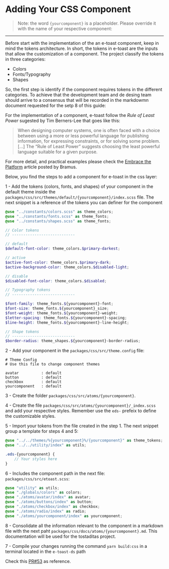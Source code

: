 # Adding Your CSS Component

> Note: the word `{yourcomponent}` is a placeholder. Please override it with the name of your respective component:
***

Before start with the implementation of the an e-toast component, keep in mind the tokens architecture. In short, the tokens in e-toast are the inputs that allow the customization of a component. The project classify the tokens in three categories:

- Colors
- Fonts/Typography
- Shapes

So, the first step is identify if the component requires tokens in the different categories. To achieve that the development team and de desing team should arrive to a consensus that will be recorded in the markdowmn document requested for the setp 8 of this guide:

For the implementation of a component, e-toast follow the _Rule of Least Power_ sugested by Tim Berners-Lee that goes like this:

> When designing computer systems, one is often faced with a choice between using a more or less powerful language for publishing information, for expressing constraints, or for solving some problem. […] The “Rule of Least Power” suggests choosing the least powerful language suitable for a given purpose.

For more detail, and practical examples please check the [Embrace the Platform](https://css-tricks.com/embrace-the-platform/) article posted by Bramus.


Below, you find the steps to add a component for e-toast in the css layer:

1 - Add the tokens (colors, fonts, and shapes) of your component in the default theme inside the `packages/css/src/themes/default/{yourcomponent}/index.scss` file. The next snippet is a reference of the tokens you can definer for the component

```scss
@use "../constants/colors.scss" as theme_colors;
@use "../constants/fonts.scss" as theme_fonts;
@use "../constants/shapes.scss" as theme_fonts;

// Color tokens
// ----------------------------

// default
$default-font-color: theme_colors.$primary-darkest;

// active
$active-font-color: theme_colors.$primary-dark;
$active-background-color: theme_colors.$disabled-light;

// disable
$disabled-font-color: theme_colors.$disabled;

// Typography tokens
// ----------------------------

$font-family: theme_fonts.${yourcomponent}-font;
$font-size: theme_fonts.${yourcomponent}_size;
$font-weight: theme_fonts.${yourcomponent}-weight;
$letter-spacing: theme_fonts.${yourcomponent}-spacing;
$line-height: theme_fonts.${yourcomponent}-line-height;

// Shape tokens
// ----------------------------
$border-radius: theme_shapes.${yourcomponent}-border-radius;
```

2 - Add your component in the `packages/css/src/theme.config` file:

```
# Theme Config
# Use this file to change component themes

avatar          : default
button          : default
checkbox        : default
yourcomponent   : default
```

3 - Create the folder `packages/css/src/atoms/{yourcomponent}`.

4 - Create the file `packages/css/src/atoms/{yourcomponent}/_index.scss` and add your respective styles. Remember use the `eds-` prefeix to define the customizable styles.

5 - Import your tokens from the file created in the step 1. The next snippet group a template for steps 4 and 5:

```scss
@use "../../themes/%{yourcomponent}%/{yourcomponent}" as theme_tokens;
@use "../../utility/index" as utils;

.eds-{yourcomponent} {
    // Your styles here
}
```

6 - Includes the component path in the next file: `packages/css/src/etoast.scss`:

```scss
@use "utility" as utils;
@use "./globals/colors" as colors;
@use "./atoms/avatar/index" as avatar;
@use "./atoms/buttons/index" as button;
@use "./atoms/checkbox/index" as checkbox;
@use "./atoms/radio/index" as radio;
@use "./atoms/yourcomponent/index" as yourcomponent;
```

8 - Consolidate all the information relevant to the component in a markdown file with the next paht `packages/css/docs/atoms/{yourcomponent}.md`. This documentation will be used for the tostaditas project.

7 - Compile your changes running the command `yarn build:css` in a terminal located in the `e-toast-ds` path

Check this [PR#53](https://github.com/bod-endava/e-toast-ds/pull/53) as reference.
